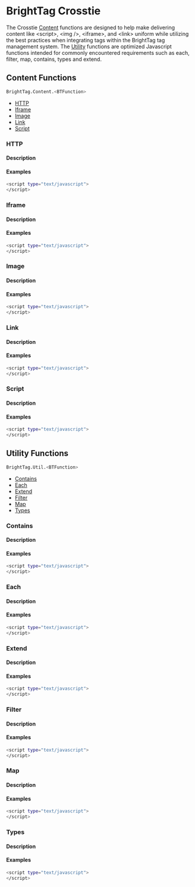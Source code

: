 BrightTag Crosstie
==================

The Crosstie [Content](#content-functions) functions are designed to help make delivering content like &lt;script&gt;, &lt;img /&gt;, &lt;iframe&gt;, and &lt;link&gt; uniform while utilizing the best practices when integrating tags within the BrightTag tag management system. The [Utility](#utility-functions) functions are optimized Javascript functions intended for commonly encountered requirements such as each, filter, map, contains, types and extend.

Content Functions
-----------------
```sh
BrightTag.Content.<BTFunction>
```

  - [HTTP](#http)
  - [Iframe](#iframe)
  - [Image](#image)
  - [Link](#link)
  - [Script](#script)

### <a name="http"></a>HTTP
#### Description

#### Examples
```sh
<script type="text/javascript">
</script>
```

### <a name="iframe"></a>Iframe
#### Description

#### Examples
```sh
<script type="text/javascript">
</script>
```


### <a name="image"></a>Image
#### Description

#### Examples
```sh
<script type="text/javascript">
</script>
```


### <a name="link"></a>Link
#### Description

#### Examples
```sh
<script type="text/javascript">
</script>
```


### <a name="script"></a>Script
#### Description

#### Examples
```sh
<script type="text/javascript">
</script>
```


Utility Functions
-----------------
```sh
BrightTag.Util.<BTFunction>
```

  - [Contains](#contains)
  - [Each](#each)
  - [Extend](#extend)
  - [Filter](#filter)
  - [Map](#map)
  - [Types](#types)

### <a name="contains"></a>Contains
#### Description

#### Examples
```sh
<script type="text/javascript">
</script>
```


### <a name="each"></a>Each
#### Description

#### Examples
```sh
<script type="text/javascript">
</script>
```


### <a name="extend"></a>Extend
#### Description

#### Examples
```sh
<script type="text/javascript">
</script>
```


### <a name="filter"></a>Filter
#### Description

#### Examples
```sh
<script type="text/javascript">
</script>
```


### <a name="map"></a>Map
#### Description

#### Examples
```sh
<script type="text/javascript">
</script>
```


### <a name="types"></a>Types
#### Description

#### Examples
```sh
<script type="text/javascript">
</script>